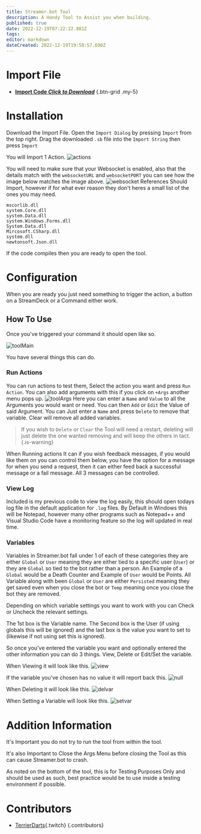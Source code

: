 ```yaml
---
title: Streamer.bot Tool
description: A Handy Tool to Assist you when building.
published: true
date: 2022-12-19T07:22:22.881Z
tags: 
editor: markdown
dateCreated: 2022-12-19T19:58:57.690Z
---
```


# Import File

- [<i class="mdi mdi-file-download"></i> **Import Code *Click to Download***](/assets/streamerbot-tool/streamerbot-tool.sb)
{.btn-grid .my-5}

# Installation
Download the Import File. 
Open the `Import Dialog` by pressing `Import` from the top right. 
Drag the downloaded `.sb` file into the `Import String` then press `Import`

You will Import 1 Action. 
![actions](/assets/streamerbot-tool/action.png)

You will need to make sure that your Websocket is enabled, also that the details match with the `websocketURL` and `websocketPORT` you can see how the image below matches the image above.
![websocket](/assets/streamerbot-tool/socket.png)
References Should Import, however if for what ever reason they don't heres a small list of the ones you may need.
```
mscorlib.dll
system.Core.dll
system.Data.dll
system.Windows.Forms.dll
System.Data.dll
Mircosoft.CSharp.dll
system.dll
newtonsoft.Json.dll
```
If the code compiles then you are ready to open the tool.

# Configuration

When you are ready you just need something to trigger the action, a button on a StreamDeck or a Command either work. 

## How To Use 

Once you've triggered your command it should open like so.

![toolMain](/assets/streamerbot-tool/tool1.png)

You have several things this can do. 

### Run Actions
You can run actions to test them, Select the action you want and press `Run Action`. You can also add arguments with this if you click on `+Args` another menu pops up.
![toolArgs](/assets/streamerbot-tool/tool2.png)
Here you can enter a `Name` and `Value` to all the Arguments you would want or need. You can then `Add` or `Edit` the Value of said Argument. You can Just enter a `Name` and press `Delete` to remove that variable. Clear will remove all added variables. 
> If you wish to `Delete` or `Clear` the Tool will need a restart, deleting will just delete the one wanted  removing and will keep the others in tact.
{.is-warning}

When Running actions It can if you wish feedback messages, if you would like them on you can control them below, you have the option for a message for when you send a request, then it can either feed back a successful message or a fail message. All 3 messages can be controlled.

### View Log

Included is my previous code to view the log easily, this should open todays log file in the default application for `.log` files. By Default in Windows this will be Notepad, however many other programs such as Notepad++ and Visual Studio Code have a monitoring feature so the log will updated in real time.

### Variables

Variables in Streamer.bot fall under 1 of each of these categories they are either `Global` or `User` meaning they are either tied to a specific user (`User`) or they are `Global` so tied to the bot rather than a person. An Example of a `Global` would be a Death Counter and Example of `User` would be Points. All Variable along with been `Global` or `User` are either `Persisted` meaning they get saved even when you close the bot or `Temp` meaning once you close the bot they are removed.

Depending on which variable settings you want to work with you can Check or Uncheck the relevant settings.

The 1st box is the Variable name. The Second box is the User (if using globals this will be ignored) and the last box is the value you want to set to (likewise if not using set this is ignored).

So once you've entered the variable you want and optionally entered the other information you can do 3 things. View, Delete or Edit/Set the variable. 

When Viewing it will look like this.
![view](/assets/streamerbot-tool/viewvari.png)

If the variable you've chosen has no value it will report back this.
![null](/assets/streamerbot-tool/nullvari.png)

When Deleting it will look like this.
![delvar](/assets/streamerbot-tool/delvari.png)

When Setting a Variable will look like this.
![setvar](/assets/streamerbot-tool/setvari.png)

# Addition Information
It's Important you do not try to run the tool from within the tool.

It's also Important to Close the Args Menu before closing the Tool as this can cause Streamer.bot to crash.

As noted on the bottom of the tool, this is for Testing Purposes Only and should be used as such, best practice would be to use inside a testing environment if possible.

# Contributors
 - [TerrierDarts](https://www.twitch.tv/TerrierDarts){.twitch}
 {.contributors}